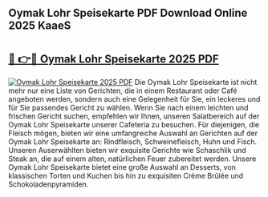 ## Oymak Lohr Speisekarte PDF Download Online 2025 KaaeS

# <h2><a href="http://gcbinuz.nevu.top/?p=Oymak+Lohr+Speisekarte">🔗 👉🔴 Oymak Lohr Speisekarte 2025 PDF</a></h2>

[![Oymak Lohr Speisekarte 2025 PDF](https://i.imgur.com/dBaPXMq.png)](http://gcbinuz.nevu.top/?p=Oymak+Lohr+Speisekarte)
Die Oymak Lohr Speisekarte ist nicht mehr nur eine Liste von Gerichten, die in einem Restaurant oder Café angeboten werden, sondern auch eine Gelegenheit für Sie, ein leckeres und für Sie passendes Gericht zu wählen. Wenn Sie nach einem leichten und frischen Gericht suchen, empfehlen wir Ihnen, unseren Salatbereich auf der Oymak Lohr Speisekarte unserer Cafeteria zu besuchen. Für diejenigen, die Fleisch mögen, bieten wir eine umfangreiche Auswahl an Gerichten auf der Oymak Lohr Speisekarte an: Rindfleisch, Schweinefleisch, Huhn und Fisch. Unseren Auserwählten bieten wir exquisite Gerichte wie Schaschlik und Steak an, die auf einem alten, natürlichen Feuer zubereitet werden. Unsere Oymak Lohr Speisekarte bietet eine große Auswahl an Desserts, von klassischen Torten und Kuchen bis hin zu exquisiten Crème Brûlée und Schokoladenpyramiden.

